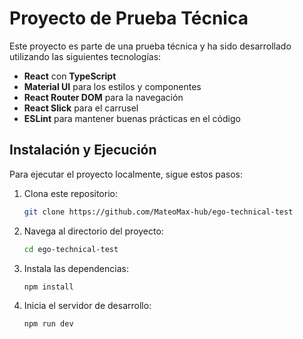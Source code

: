 # Proyecto de Prueba Técnica

Este proyecto es parte de una prueba técnica y ha sido desarrollado utilizando las siguientes tecnologías:

- **React** con **TypeScript**
- **Material UI** para los estilos y componentes
- **React Router DOM** para la navegación
- **React Slick** para el carrusel
- **ESLint** para mantener buenas prácticas en el código

## Instalación y Ejecución

Para ejecutar el proyecto localmente, sigue estos pasos:

1. Clona este repositorio:
   ```sh
   git clone https://github.com/MateoMax-hub/ego-technical-test
   ```
2. Navega al directorio del proyecto:
   ```sh
   cd ego-technical-test
   ```
3. Instala las dependencias:
   ```sh
   npm install
   ```
4. Inicia el servidor de desarrollo:
   ```sh
   npm run dev
   ```
